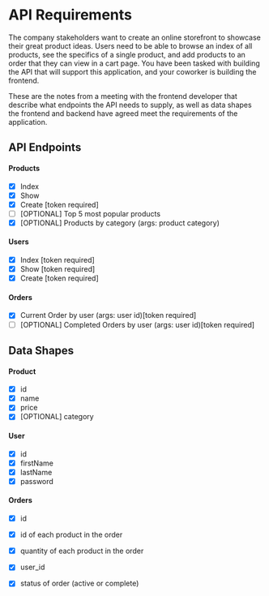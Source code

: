 # API Requirements
The company stakeholders want to create an online storefront to showcase their great product ideas. Users need to be able to browse an index of all products, see the specifics of a single product, and add products to an order that they can view in a cart page. You have been tasked with building the API that will support this application, and your coworker is building the frontend.

These are the notes from a meeting with the frontend developer that describe what endpoints the API needs to supply, as well as data shapes the frontend and backend have agreed meet the requirements of the application. 

## API Endpoints
#### Products
- [x] Index
- [x] Show
- [x] Create [token required]
- [ ] [OPTIONAL] Top 5 most popular products 
- [x] [OPTIONAL] Products by category (args: product category)

#### Users
- [x] Index [token required]
- [x] Show [token required] 
- [x] Create [token required] 

#### Orders
- [x] Current Order by user (args: user id)[token required] 
- [ ] [OPTIONAL] Completed Orders by user (args: user id)[token required]

## Data Shapes
#### Product
- [x] id 
- [x] name 
- [x] price 
- [x] [OPTIONAL] category 

#### User
- [x] id 
- [x] firstName 
- [x] lastName 
- [x] password 

#### Orders
- [x] id 
- [x] id of each product in the order 
- [x] quantity of each product in the order 
- [x] user_id 
- [x] status of order (active or complete) 

